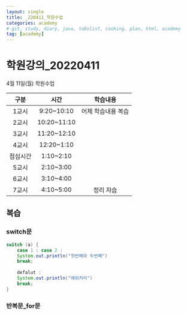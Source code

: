 ```yaml
---
layout: single
title: _220411_학원수업
categories: academy
# git, study, diary, java, toDolist, cooking, plan, html, academy
tag: [academy] 
---
```


# 학원강의_20220411

4월 11일(월) 학원수업

|구분|시간|학습내용|
|:--:|:--:|:--:| 
|1교시|9:20~10:10|어제 학습내용 복습|
|2교시|10:20~11:10||
|3교시|11:20~12:10||
|4교시|12:20~1:10||
|점심시간|1:10~2:10||
|5교시|2:10~3:00||
|6교시|3:10~4:00||
|7교시|4:10~5:00|정리 자습|

## 복습

### switch문
~~~java
switch (a) {
    case 1 : case 2 :
    System.out.println("첫번째와 두번째")
    break;
    
    defalut :
    System.out.println("예외처리")
    break;
}
~~~

### 반복문_for문


